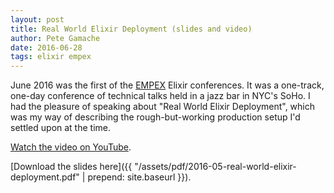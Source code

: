```yaml
---
layout: post
title: Real World Elixir Deployment (slides and video)
author: Pete Gamache
date: 2016-06-28
tags: elixir empex
---
```

June 2016 was the first of the [EMPEX](https://empex.co/) Elixir
conferences. It was a one-track, one-day conference of technical talks
held in a jazz bar in NYC's SoHo. I had the pleasure of speaking about
"Real World Elixir Deployment", which was my way of describing the
rough-but-working production setup I'd settled upon at the time.

[Watch the video on
YouTube](https://www.youtube.com/watch?v=H686MDn4Lo8).

[Download the slides here]({{ "/assets/pdf/2016-05-real-world-elixir-deployment.pdf" | prepend: site.baseurl }}).
